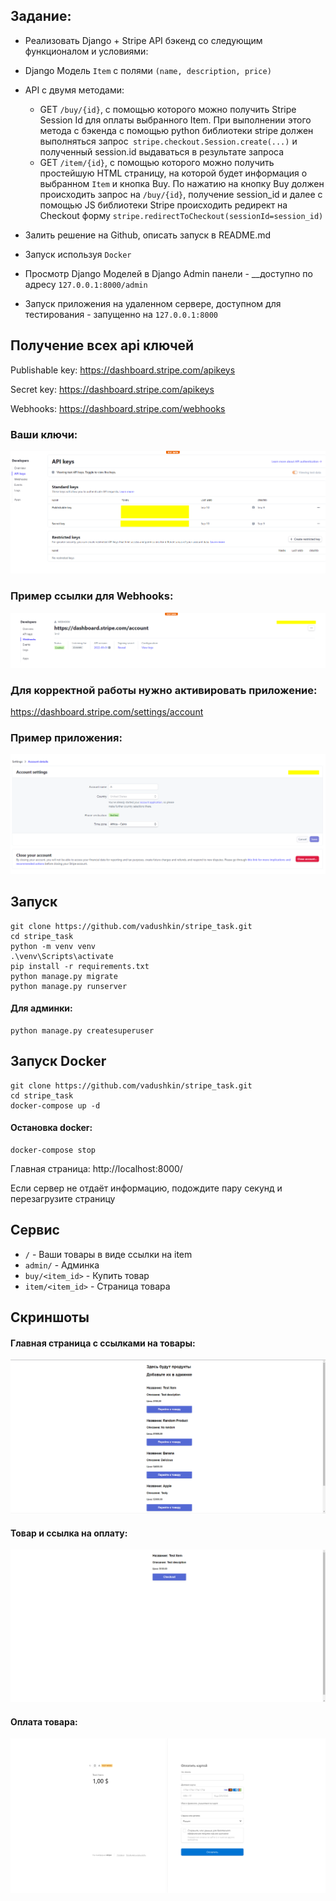 Задание:
-------

* Реализовать Django + Stripe API бэкенд со следующим функционалом и условиями:
* Django Модель `Item` с полями `(name, description, price) `
* API с двумя методами:
    * GET `/buy/{id}`, c помощью которого можно получить Stripe Session Id для оплаты выбранного Item. При выполнении
      этого метода c бэкенда с помощью python библиотеки stripe должен выполняться
      запрос` stripe.checkout.Session.create(...)` и полученный session.id выдаваться в результате запроса
    * GET `/item/{id}`, c помощью которого можно получить простейшую HTML страницу, на которой будет информация о
      выбранном `Item` и кнопка Buy. По нажатию на кнопку Buy должен происходить запрос на `/buy/{id}`, получение
      session_id и далее с помощью JS библиотеки Stripe происходить редирект на Checkout
      форму `stripe.redirectToCheckout(sessionId=session_id)`

* Залить решение на Github, описать запуск в README.md

* Запуск используя `Docker`

* Просмотр Django Моделей в Django Admin панели - __доступно по адресу `127.0.0.1:8000/admin`

* Запуск приложения на удаленном сервере, доступном для тестирования - запущенно на `127.0.0.1:8000`

Получение всех api ключей
-------------------------

Publishable key:
https://dashboard.stripe.com/apikeys

Secret key:
https://dashboard.stripe.com/apikeys

Webhooks:
https://dashboard.stripe.com/webhooks

### Ваши ключи:
![img.png](img/img5.png)

### Пример ссылки для Webhooks:
![img.png](img/img4.png)

### Для корректной работы нужно активировать приложение:
https://dashboard.stripe.com/settings/account

### Пример приложения:
![img.png](img/img6.png)

Запуск
------

```
git clone https://github.com/vadushkin/stripe_task.git
cd stripe_task
python -m venv venv
.\venv\Scripts\activate
pip install -r requirements.txt
python manage.py migrate
python manage.py runserver
```

#### Для админки:
```
python manage.py createsuperuser
```

Запуск Docker
------

```
git clone https://github.com/vadushkin/stripe_task.git
cd stripe_task
docker-compose up -d
```

#### Остановка docker:
```
docker-compose stop
```

Главная страница: http://localhost:8000/

Если сервер не отдаёт информацию, подождите пару секунд и перезагрузите страницу

Сервис
------

* `/` - Ваши товары в виде ссылки на item
* `admin/` - Админка
* `buy/<item_id>` - Купить товар
* `item/<item_id>` - Страница товара

Скриншоты
---------

#### Главная страница с ссылками на товары:

![img.png](img/img.png)

#### Товар и ссылка на оплату:

![img_2.png](img/img_2.png)

#### Оплата товара:

![img_1.png](img/img_1.png)